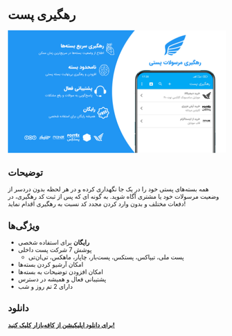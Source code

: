 # رهگیری پست
![Banner Image](https://raw.githubusercontent.com/MrArashAzizi/Iran-Mail-Service-Tracking/master/banner.jpg)

## توضیحات
همه بسته‌های پستی خود را در یک جا نگهداری کرده و در هر لحظه بدون دردسر از وضعیت مرسولات خود یا مشتری آگاه شوید.
به گونه ای که پس از ثبت کد رهگیری، در دفعات مختلف و بدون وارد کردن مجدد کد نسبت به رهگیری اقدام نماید!

## ویژگی‌ها
- **رایگان** برای استفاده شخصی
- پوشش 7 شرکت پست داخلی
  - پست ملی، تیپاکس، پستکس، پست‌بار، چاپار، ماهکس، تی‌ان‌تی
- امکان آرشیو کردن بسته‌ها
- امکان افزودن توضیحات به بسته‌ها
- پشتیبانی فعال و همیشه در دسترس
- دارای 2 تم روز و شب

## دانلود
**[برای دانلود اپلیکیشن از کافه‌بازار کلیک کنید!](https://cafebazaar.ir/app/arash.post.tracker)**

